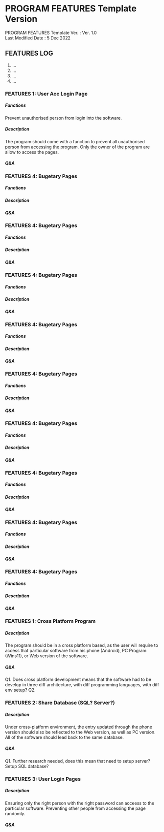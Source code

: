 # PROGRAM FEATURES Template Version
PROGRAM FEATURES Template Ver.    : Ver. 1.0 <br>
Last Modified Date                : 5 Dec 2022 <br>

## FEATURES LOG
1. ... <br>
2. ... <br>
3. ... <br>
4. ... <br>



### FEATURES 1: User Acc Login Page
##### Functions
Prevent unauthorised person from login into the software. 

##### Description
The program should come with a function to prevent all unauthorised person from accessing the program. Only the owner of the program are allow to access the pages. 
##### Q&A


### FEATURES 4: Bugetary Pages
##### Functions
##### Description
##### Q&A


### FEATURES 4: Bugetary Pages
##### Functions
##### Description
##### Q&A


### FEATURES 4: Bugetary Pages
##### Functions
##### Description
##### Q&A


### FEATURES 4: Bugetary Pages
##### Functions
##### Description
##### Q&A


### FEATURES 4: Bugetary Pages
##### Functions
##### Description
##### Q&A


### FEATURES 4: Bugetary Pages
##### Functions
##### Description
##### Q&A


### FEATURES 4: Bugetary Pages
##### Functions
##### Description
##### Q&A


### FEATURES 4: Bugetary Pages
##### Functions
##### Description
##### Q&A


### FEATURES 4: Bugetary Pages
##### Functions
##### Description
##### Q&A


### FEATURES 1: Cross Platform Program
##### Description
The program should be in a cross platform based, as the user will require to access that particular software from his phone (Android), PC Program (Wins11), or Web version of the software.

##### Q&A
Q1. Does cross platform development means that the software had to be develop in three diff architecture, with diff programming languages, with diff env setup?
Q2. 


### FEATURES 2: Share Database (SQL? Server?)
##### Description
Under cross-platform environment, the entry updated through the phone version should also be reflected to the Web version, as well as PC version. All of the software should lead back to the same database.

##### Q&A
Q1. Further research needed, does this mean that need to setup server? Setup SQL database? 


### FEATURES 3: User Login Pages
##### Description
Ensuring only the right person with the right password can acceess to the particular software. Preventing other people from accessing the page randomly.

##### Q&A

